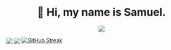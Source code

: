 <h1 align="center">👋 Hi, my name is Samuel. </h1> 

<p align="center">
  <a href="https://skillicons.dev">
    <img src="https://skillicons.dev/icons?i=linux,py,html,css,js,php,mysql,java" />
  </a>
</p>

<img  align="center"  src="https://github-readme-stats.anuraghazra1.vercel.app/api/top-langs/?username=Samnmy&theme=dark&hide_border=false&no-bg=true&no-frame=true&langs_count=10"/>
<img  align="center"  src="https://github-readme-stats.vercel.app/api?username=Samnmy&theme=dark&show_icons=true&count_private=true" />
<a href="https://git.io/streak-stats"><img src="https://streak-stats.demolab.com?user=Samnmy&theme=dark&border_radius=5&short_numbers=true&date_format=j%20M%5B%20Y%5D&mode=weekly" alt="GitHub Streak" /></a>
